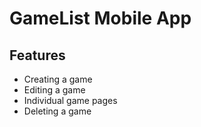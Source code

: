 # GameList Mobile App

## Features
- Creating a game
- Editing a game
- Individual game pages
- Deleting a game